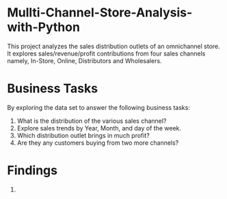 # Mullti-Channel-Store-Analysis-with-Python
This project analyzes the sales distribution outlets of an omnichannel store. It explores sales/revenue/profit contributions from four sales channels namely, In-Store, Online, Distributors and Wholesalers.

# Business Tasks
By exploring the data set to answer the following business tasks:
  1. What is the distribution of the various sales channel?
  2. Explore sales trends by Year, Month, and day of the week.
  3. Which distribution outlet brings in much profit?
  4. Are they any customers buying from two more channels?

# Findings
  1. 
